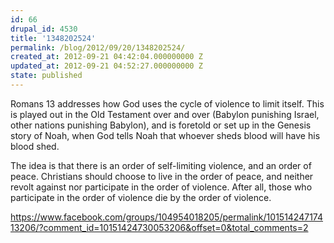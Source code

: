 ```yaml
---
id: 66
drupal_id: 4530
title: '1348202524'
permalink: /blog/2012/09/20/1348202524/
created_at: 2012-09-21 04:42:04.000000000 Z
updated_at: 2012-09-21 04:52:27.000000000 Z
state: published
---
```

Romans 13 addresses how God uses the cycle of violence to limit itself. This is played out in the Old Testament over and over (Babylon punishing Israel, other nations punishing Babylon), and is foretold or set up in the Genesis story of Noah, when God tells Noah that whoever sheds blood will have his blood shed. 

The idea is that there is an order of self-limiting violence, and an order of peace. Christians should choose to live in the order of peace, and neither revolt against nor participate in the order of violence. After all, those who participate in the order of violence die by the order of violence.

https://www.facebook.com/groups/104954018205/permalink/10151424717413206/?comment_id=10151424730053206&offset=0&total_comments=2

